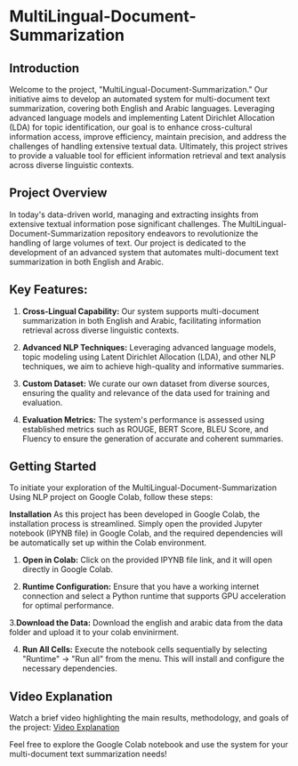 # MultiLingual-Document-Summarization
## Introduction
Welcome to the project, "MultiLingual-Document-Summarization." Our initiative aims to develop an automated system for multi-document text summarization, covering both English and Arabic languages. Leveraging advanced language models and implementing Latent Dirichlet Allocation (LDA) for topic identification, our goal is to enhance cross-cultural information access, improve efficiency, maintain precision, and address the challenges of handling extensive textual data. Ultimately, this project strives to provide a valuable tool for efficient information retrieval and text analysis across diverse linguistic contexts.

## Project Overview
In today's data-driven world, managing and extracting insights from extensive textual information pose significant challenges. The MultiLingual-Document-Summarization repository endeavors to revolutionize the handling of large volumes of text. Our project is dedicated to the development of an advanced system that automates multi-document text summarization in both English and Arabic.

## Key Features:

1. **Cross-Lingual Capability:** Our system supports multi-document summarization in both English and Arabic, facilitating information retrieval across diverse linguistic contexts.

2. **Advanced NLP Techniques:** Leveraging advanced language models, topic modeling using Latent Dirichlet Allocation (LDA), and other NLP techniques, we aim to achieve high-quality and informative summaries.

3. **Custom Dataset:** We curate our own dataset from diverse sources, ensuring the quality and relevance of the data used for training and evaluation.

4. **Evaluation Metrics:** The system's performance is assessed using established metrics such as ROUGE, BERT Score, BLEU Score, and Fluency to ensure the generation of accurate and coherent summaries.

## Getting Started
To initiate your exploration of the MultiLingual-Document-Summarization Using NLP project on Google Colab, follow these steps:

**Installation**
As this project has been developed in Google Colab, the installation process is streamlined. Simply open the provided Jupyter notebook (IPYNB file) in Google Colab, and the required dependencies will be automatically set up within the Colab environment.

1. **Open in Colab:** Click on the provided IPYNB file link, and it will open directly in Google Colab.

2. **Runtime Configuration:** Ensure that you have a working internet connection and select a Python runtime that supports GPU acceleration for optimal performance.

3.**Download the Data:** Download the english and arabic data from the data folder and upload it to your colab envinirment.

4. **Run All Cells:** Execute the notebook cells sequentially by selecting "Runtime" -> "Run all" from the menu. This will install and configure the necessary dependencies.

## Video Explanation
Watch a brief video highlighting the main results, methodology, and goals of the project: [Video Explanation](https://www.youtube.com/watch?v=1XWyXkaZnf4&feature=youtu.be)

Feel free to explore the Google Colab notebook and use the system for your multi-document text summarization needs! 
